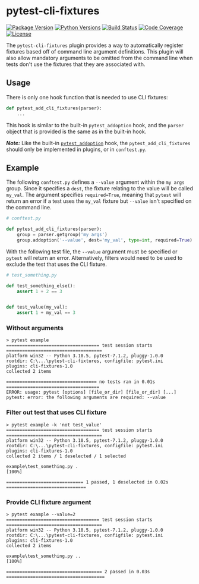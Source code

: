 # pytest-cli-fixtures

[![Package Version][pypi_badge]][pypi]
[![Python Versions][pyversions_badge]][pypi]
[![Build Status][ci_status_badge]][gh_actions]
[![Code Coverage][codecov_badge]][codecov]
[![License][license_badge]][license_file]

[pypi]: https://pypi.python.org/pypi/pytest-cli-fixtures
[pypi_badge]: https://img.shields.io/pypi/v/pytest-cli-fixtures.svg

[pyversions_badge]: https://img.shields.io/pypi/pyversions/pytest-cli-fixtures.svg

[gh_actions]: https://github.com/inkychris/pytest-cli-fixtures/actions
[ci_status_badge]: https://github.com/inkychris/pytest-cli-fixtures/actions/workflows/ci.yaml/badge.svg

[codecov]: https://codecov.io/gh/inkychris/pytest-cli-fixtures
[codecov_badge]: https://codecov.io/gh/inkychris/pytest-cli-fixtures/branch/main/graph/badge.svg?token=TYWP82UBSB

[license_badge]: https://img.shields.io/pypi/l/pytest-cli-fixtures.svg
[license_file]: https://github.com/inkychris/pytest-cli-fixtures/blob/main/LICENSE.md

The `pytest-cli-fixtures` plugin provides a way
to automatically register fixtures
based off of command line argument definitions.
This plugin will also allow
mandatory arguments to be omitted from the command line
when tests don't use the fixtures
that they are associated with.

## Usage
There is only one hook function
that is needed to use CLI fixtures:

```python
def pytest_add_cli_fixtures(parser):
    ...
```

This hook is similar to the built-in `pytest_addoption` hook,
and the `parser` object that is provided
is the same as in the built-in hook.

***Note:*** Like the built-in [`pytest_addoption`][pytest_addoption_doc] hook,
the `pytest_add_cli_fixtures` should only be implemented
in plugins, or in `conftest.py`.

[pytest_addoption_doc]: https://docs.pytest.org/en/latest/reference/reference.html#_pytest.hookspec.pytest_addoption

## Example
The following `conftest.py` defines
a `--value` argument within the `my args` group.
Since it specifies a `dest`,
the fixture relating to the value
will be called `my_val`.
The argument specifies `required=True`,
meaning that `pytest` will return an error
if a test uses the `my_val` fixture
but `--value` isn't specified on the command line.

```python
# conftest.py

def pytest_add_cli_fixtures(parser):
    group = parser.getgroup('my args')
    group.addoption('--value', dest='my_val', type=int, required=True)
```

With the following test file,
the `--value` argument must be specified
or `pytest` will return an error.
Alternatively, filters would need to be used
to exclude the test that uses the CLI fixture.

```python
# test_something.py

def test_something_else():
    assert 1 + 2 == 3


def test_value(my_val):
    assert 1 + my_val == 3
```

### Without arguments
```
> pytest example
=================================== test session starts ====================================
platform win32 -- Python 3.10.5, pytest-7.1.2, pluggy-1.0.0
rootdir: C:\...\pytest-cli-fixtures, configfile: pytest.ini
plugins: cli-fixtures-1.0
collected 2 items

================================== no tests ran in 0.01s ===================================
ERROR: usage: pytest [options] [file_or_dir] [file_or_dir] [...]
pytest: error: the following arguments are required: --value
```

### Filter out test that uses CLI fixture
```
> pytest example -k 'not test_value'
=================================== test session starts ====================================
platform win32 -- Python 3.10.5, pytest-7.1.2, pluggy-1.0.0
rootdir: C:\...\pytest-cli-fixtures, configfile: pytest.ini
plugins: cli-fixtures-1.0
collected 2 items / 1 deselected / 1 selected

example\test_something.py .                                                           [100%]

============================= 1 passed, 1 deselected in 0.02s ==============================
```

### Provide CLI fixture argument
```
> pytest example --value=2
=================================== test session starts ====================================
platform win32 -- Python 3.10.5, pytest-7.1.2, pluggy-1.0.0
rootdir: C:\...\pytest-cli-fixtures, configfile: pytest.ini
plugins: cli-fixtures-1.0
collected 2 items

example\test_something.py ..                                                          [100%]

==================================== 2 passed in 0.03s =====================================
```
